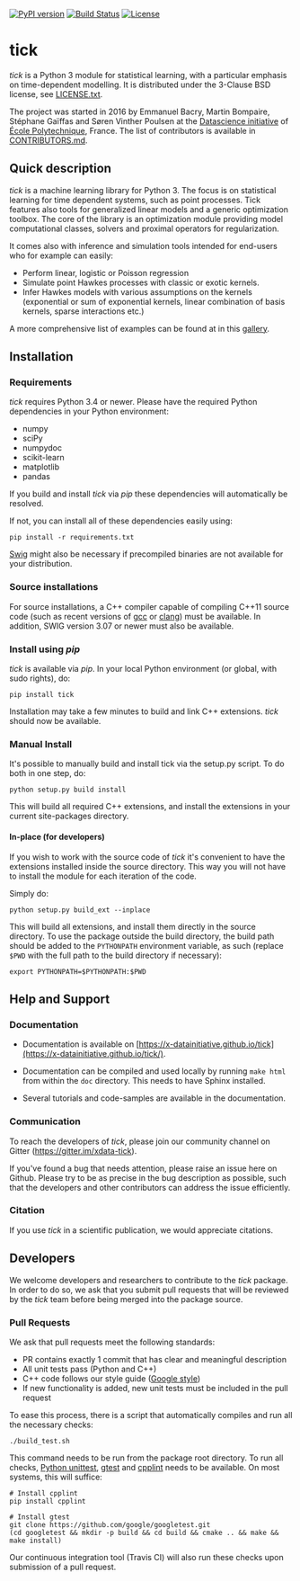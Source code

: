 
[![PyPI version](https://badge.fury.io/py/tick.svg)](https://badge.fury.io/py/tick)
[![Build Status](https://travis-ci.org/X-DataInitiative/tick.svg?branch=master)](https://travis-ci.org/X-DataInitiative/tick)
[![License](https://img.shields.io/badge/License-BSD%203--Clause-blue.svg)](https://opensource.org/licenses/BSD-3-Clause)

# tick

_tick_ is a Python 3 module for statistical learning, with a particular 
emphasis on time-dependent modelling. It is distributed under the 3-Clause 
BSD license, see [LICENSE.txt](LICENSE.txt).

The project was started in 2016 by Emmanuel Bacry, Martin Bompaire, Stéphane 
Gaïffas and Søren Vinther Poulsen at the 
[Datascience initiative](https://portail.polytechnique.edu/datascience/en) 
of [École Polytechnique](https://www.polytechnique.edu/en), France.
The list of contributors is available in [CONTRIBUTORS.md](CONTRIBUTORS.md).

## Quick description

_tick_ is a machine learning library for Python 3. The focus is on statistical
learning for time dependent systems, such as point processes. Tick features 
also tools for generalized linear models and a generic optimization toolbox.
The core of the library is an optimization module providing model
computational classes, solvers and proximal operators for regularization.

It comes also with inference and simulation tools intended for end-users who 
for example can easily:

- Perform linear, logistic or Poisson regression  
- Simulate point Hawkes processes with classic or exotic kernels. 
- Infer Hawkes models with various assumptions on the kernels (exponential or
 sum of exponential kernels, linear combination of basis kernels, sparse 
 interactions etc.)

A more comprehensive list of examples can be found at in this 
[gallery](https://x-datainitiative.github.io/tick/auto_examples/index.html).

## Installation

### Requirements

_tick_ requires Python 3.4 or newer. Please have the required Python 
dependencies in your Python environment:

- numpy
- sciPy
- numpydoc
- scikit-learn
- matplotlib
- pandas

If you build and install _tick_ via _pip_ these dependencies will automatically 
be resolved.

If not, you can install all of these dependencies easily using:

    pip install -r requirements.txt

[Swig](http://www.swig.org/Doc3.0/SWIGDocumentation.html) might also be 
necessary if precompiled binaries are not available for your distribution.

### Source installations

For source installations, a C++ compiler capable of compiling C++11 source 
code (such as recent versions of [gcc](https://gcc.gnu.org/) or 
[clang](https://clang.llvm.org/)) must be available.
In addition, SWIG version 3.07 or newer must also be available.

### Install using _pip_

_tick_ is available via _pip_. In your local Python environment (or global, 
with sudo rights), do:

    pip install tick

Installation may take a few minutes to build and link C++ extensions. 
_tick_ should now be available.

### Manual Install

It's possible to manually build and install tick via the setup.py script. 
To do both in one step, do:

    python setup.py build install

This will build all required C++ extensions, and install the extensions in 
your current site-packages directory.

#### In-place (for developers)

If you wish to work with the source code of _tick_ it's convenient to have 
the extensions installed inside the source directory.
This way you will not have to install the module for each iteration of the code.

Simply do:

    python setup.py build_ext --inplace

This will build all extensions, and install them directly in the source 
directory. To use the package outside the build directory, the build path 
should be added to the `PYTHONPATH` environment variable, as such (replace 
`$PWD` with the full path to the build directory if necessary):

    export PYTHONPATH=$PYTHONPATH:$PWD

## Help and Support

### Documentation

- Documentation is available on 
[https://x-datainitiative.github.io/tick](https://x-datainitiative.github.io/tick/).

- Documentation can be compiled and used locally by running `make html` 
from within the `doc` directory. This needs to have Sphinx installed.

- Several tutorials and code-samples are available in the documentation.
 
### Communication

To reach the developers of _tick_, please join our community channel on 
Gitter (https://gitter.im/xdata-tick).

If you've found a bug that needs attention, please raise an issue here on Github.
Please try to be as precise in the bug description as possible, such that the 
developers and other contributors can address the issue efficiently.

### Citation

If you use _tick_ in a scientific publication, we would appreciate citations.

## Developers

We welcome developers and researchers to contribute to the _tick_ package. 
In order to do so, we ask that you submit pull requests that will be reviewed 
by the _tick_ team before being merged into the package source.

### Pull Requests

We ask that pull requests meet the following standards:

- PR contains exactly 1 commit that has clear and meaningful description
- All unit tests pass (Python and C++)
- C++ code follows our style guide 
  ([Google style](https://google.github.io/styleguide/cppguide.html))
- If new functionality is added, new unit tests must be included in the pull 
  request

To ease this process, there is a script that automatically compiles and run 
all the necessary checks:

    ./build_test.sh

This command needs to be run from the package root directory.
To run all checks, 
[Python unittest](https://docs.python.org/3/library/unittest.html), 
[gtest](https://github.com/google/googletest) and 
[cpplint](https://pypi.python.org/pypi/cpplint) needs to be available. 
On most systems, this will suffice:

    # Install cpplint
    pip install cpplint

    # Install gtest
    git clone https://github.com/google/googletest.git
    (cd googletest && mkdir -p build && cd build && cmake .. && make && make install)

Our continuous integration tool (Travis CI) will also run these checks upon 
submission of a pull request.
